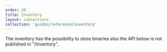 ```yaml
---
order: 20
title: Inventory
layout: subsections
collection: 'guides/reference/inventory'
---
```

The inventory has the possibility to store binaries also the API below is not published in "/inventory".